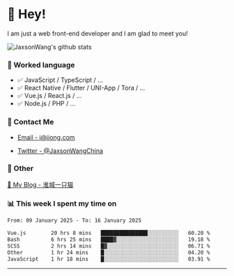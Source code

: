 # 👋 Hey!

I am just a web front-end developer and I am glad to meet you!

![JaxsonWang's github stats](https://github-readme-stats.vercel.app/api?username=JaxsonWang&&show_icons=true&&title_color=1abc9c&&icon_color=1abc9c)


### 📝 Worked language

- ✅ JavaScript / TypeScript / ...
- ✅ React Native / Flutter / UNI-App / Tora / ...
- ✅ Vue.js / React.js / ...
- ✅ Node.js / PHP / ...

### 📮 Contact Me

- [Email - i@iiong.com](mailto:i@iiong.com)

- [Twitter - @JaxsonWangChina](https://twitter.com/JaxsonWangChina)

### 🤪 Other

[📌 My Blog - 淮城一只猫](https://iiong.com)

### 📊 This week I spent my time on

<!--START_SECTION:waka-->

```txt
From: 09 January 2025 - To: 16 January 2025

Vue.js        20 hrs 8 mins   ███████████████░░░░░░░░░░   60.20 %
Bash          6 hrs 25 mins   ████▓░░░░░░░░░░░░░░░░░░░░   19.18 %
SCSS          2 hrs 14 mins   █▓░░░░░░░░░░░░░░░░░░░░░░░   06.71 %
Other         1 hr 24 mins    █░░░░░░░░░░░░░░░░░░░░░░░░   04.20 %
JavaScript    1 hr 18 mins    █░░░░░░░░░░░░░░░░░░░░░░░░   03.91 %
```

<!--END_SECTION:waka-->

---
